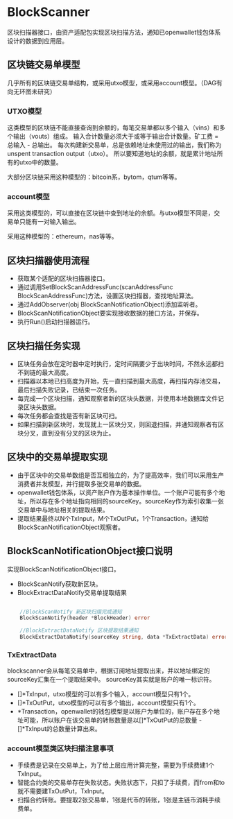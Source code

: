 # BlockScanner

区块扫描器接口，由资产适配包实现区块扫描方法，通知已openwallet钱包体系设计的数据到应用层。

## 区块链交易单模型

几乎所有的区块链交易单结构，或采用utxo模型，或采用account模型。（DAG有向无环图未研究）

### UTXO模型

这类模型的区块链不能直接查询到余额的，每笔交易单都以多个输入（vins）和多个输出（vouts）组成。
输入合计数量必须大于或等于输出合计数量。矿工费 = 总输入 - 总输出。
每次构建新交易单，总是依赖地址未使用过的输出，我们称为unspent transaction output（utxo）。
所以要知道地址的余额，就是累计地址所有的utxo中的数量。

大部分区块链采用这种模型的：bitcoin系，bytom，qtum等等。

### account模型

采用这类模型的，可以直接在区块链中查到地址的余额。与utxo模型不同是，交易单只能有一对输入输出。

采用这种模型的：ethereum，nas等等。

## 区块扫描器使用流程

- 获取某个适配的区块扫描器接口。
- 通过调用SetBlockScanAddressFunc(scanAddressFunc BlockScanAddressFunc)方法，设置区块扫描器，查找地址算法。
- 通过AddObserver(obj BlockScanNotificationObject)添加监听者。
- BlockScanNotificationObject要实现接收数据的接口方法，并保存。
- 执行Run()启动扫描器运行。

## 区块扫描任务实现

- 区块任务会放在定时器中定时执行，定时间隔要少于出块时间，不然永远都扫不到链的最大高度。
- 扫描器以本地已扫高度为开始，先一直扫描到最大高度，再扫描内存池交易，最后扫描失败记录，已结束一次任务。
- 每完成一个区块扫描，通知观察者新的区块头数据，并使用本地数据库文件记录区块头数据。
- 每次任务都会查找是否有新区块可扫。
- 如果扫描到新区块时，发现就上一区块分叉，则回退扫描，并通知观察者有区块分叉，直到没有分叉的区块为止。

## 区块中的交易单提取实现

- 由于区块中的交易单数组是否互相独立的，为了提高效率，我们可以采用生产消费者并发模型，并行提取多张交易单的数据。
- openwallet钱包体系，以资产账户作为基本操作单位。一个账户可能有多个地址，所以存在多个地址指向相同的sourceKey。sourceKey作为索引收集一张交易单中与地址相关的提取结果。
- 提取结果最终以N个TxInput，M个TxOutPut，1个Transaction，通知给BlockScanNotificationObject观察者。

## BlockScanNotificationObject接口说明

实现BlockScanNotificationObject接口。

- BlockScanNotify获取新区块。
- BlockExtractDataNotify交易单提取结果

```go

    //BlockScanNotify 新区块扫描完成通知
	BlockScanNotify(header *BlockHeader) error

	//BlockExtractDataNotify 区块提取结果通知
	BlockExtractDataNotify(sourceKey string, data *TxExtractData) error

```

### TxExtractData

blockscanner会从每笔交易单中，根据订阅地址提取出来，并以地址绑定的sourceKey汇集在一个提取结果中。
sourceKey其实就是账户的唯一标识符。

- []*TxInput，utxo模型的可以有多个输入，account模型只有1个。
- []*TxOutPut，utxo模型的可以有多个输出，account模型只有1个。
- *Transaction，openwallet的钱包模型是以账户为单位的，账户存在多个地址可能，所以账户在该交易单的转账数量是以[]*TxOutPut的总数量 - []*TxInput的总数量计算出来。

### account模型类区块扫描注意事项

- 手续费是记录在交易单上，为了给上层应用计算完整，需要为手续费建1个TxInput。
- 智能合约类的交易单存在失败状态。失败状态下，只扣了手续费，而from和to就不需要建TxOutPut，TxInput。
- 扫描合约转账。要提取2张交易单，1张是代币的转账，1张是主链币消耗手续费单。








